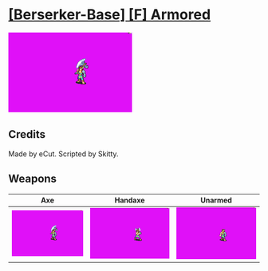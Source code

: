 # [\[Berserker-Base\] \[F\] Armored](./%5BBerserker-Base%5D%20%5BF%5D%20Armored)

<img src="./3.%20Axe/Axe_000.png" alt="[Berserker-Base] [F] Armored standing" />

## Credits

Made by eCut.
Scripted by Skitty.

## Weapons


|Axe |Handaxe |Unarmed |
|  :---: | :---: | :---: |
| <img alt="Axe animation" src="./3.%20Axe/Axe.gif" /> | <img alt="Handaxe animation" src="./4.%20Handaxe/Handaxe.gif" /> | <img alt="Unarmed animation" src="./8.%20Unarmed/Unarmed.gif" /> |
